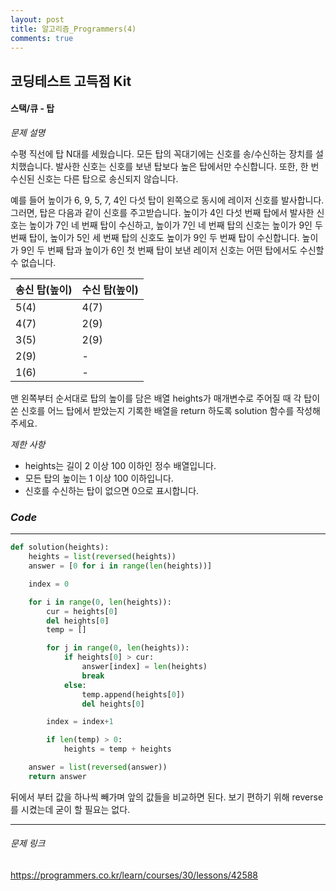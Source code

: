 ```yaml
---
layout: post
title: 알고리즘_Programmers(4)
comments: true
---
```




## 코딩테스트 고득점 Kit



#### 스택/큐 - 탑



*문제 설명*

수평 직선에 탑 N대를 세웠습니다. 모든 탑의 꼭대기에는 신호를 송/수신하는 장치를 설치했습니다. 발사한 신호는 신호를 보낸 탑보다 높은 탑에서만 수신합니다. 또한, 한 번 수신된 신호는 다른 탑으로 송신되지 않습니다.

예를 들어 높이가 6, 9, 5, 7, 4인 다섯 탑이 왼쪽으로 동시에 레이저 신호를 발사합니다. 그러면, 탑은 다음과 같이 신호를 주고받습니다. 높이가 4인 다섯 번째 탑에서 발사한 신호는 높이가 7인 네 번째 탑이 수신하고, 높이가 7인 네 번째 탑의 신호는 높이가 9인 두 번째 탑이, 높이가 5인 세 번째 탑의 신호도 높이가 9인 두 번째 탑이 수신합니다. 높이가 9인 두 번째 탑과 높이가 6인 첫 번째 탑이 보낸 레이저 신호는 어떤 탑에서도 수신할 수 없습니다.

| 송신 탑(높이) | 수신 탑(높이) |
| ------------- | ------------- |
| 5(4)          | 4(7)          |
| 4(7)          | 2(9)          |
| 3(5)          | 2(9)          |
| 2(9)          | -             |
| 1(6)          | -             |

맨 왼쪽부터 순서대로 탑의 높이를 담은 배열 heights가 매개변수로 주어질 때 각 탑이 쏜 신호를 어느 탑에서 받았는지 기록한 배열을 return 하도록 solution 함수를 작성해주세요.



*제한 사항*

- heights는 길이 2 이상 100 이하인 정수 배열입니다.
- 모든 탑의 높이는 1 이상 100 이하입니다.
- 신호를 수신하는 탑이 없으면 0으로 표시합니다.



### *Code*

---

```python
def solution(heights):
    heights = list(reversed(heights))
    answer = [0 for i in range(len(heights))]

    index = 0

    for i in range(0, len(heights)):
        cur = heights[0]
        del heights[0]
        temp = []

        for j in range(0, len(heights)):
            if heights[0] > cur:
                answer[index] = len(heights)
                break
            else:
                temp.append(heights[0])
                del heights[0]

        index = index+1

        if len(temp) > 0:
            heights = temp + heights

    answer = list(reversed(answer))
    return answer
```

 뒤에서 부터 값을 하나씩 빼가며 앞의 값들을 비교하면 된다. 보기 편하기 위해 reverse를 시켰는데 굳이 할 필요는 없다. 

---

###### 문제 링크

<https://programmers.co.kr/learn/courses/30/lessons/42588>

